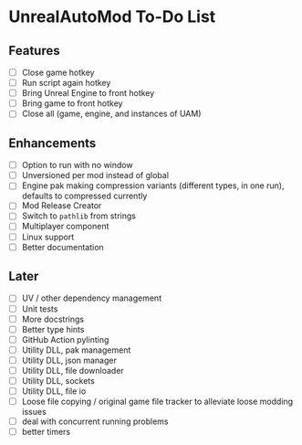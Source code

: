 # UnrealAutoMod To-Do List

## Features
- [ ] Close game hotkey
- [ ] Run script again hotkey
- [ ] Bring Unreal Engine to front hotkey
- [ ] Bring game to front hotkey
- [ ] Close all (game, engine, and instances of UAM)

## Enhancements
- [ ] Option to run with no window
- [ ] Unversioned per mod instead of global
- [ ] Engine pak making compression variants (different types, in one run), defaults to compressed currently
- [ ] Mod Release Creator
- [ ] Switch to `pathlib` from strings
- [ ] Multiplayer component
- [ ] Linux support
- [ ] Better documentation

## Later
- [ ] UV / other dependency management
- [ ] Unit tests
- [ ] More docstrings
- [ ] Better type hints
- [ ] GitHub Action pylinting
- [ ] Utility DLL, pak management
- [ ] Utility DLL, json manager
- [ ] Utility DLL, file downloader
- [ ] Utility DLL, sockets
- [ ] Utility DLL, file io
- [ ] Loose file copying / original game file tracker to alleviate loose modding issues
- [ ] deal with concurrent running problems
- [ ] better timers
